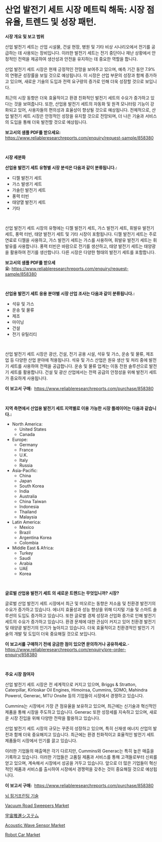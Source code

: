 <p><h1>산업 발전기 세트 시장 메트릭 해독: 시장 점유율, 트렌드 및 성장 패턴.</h1></p><p><strong>시장 개요 및 보고 범위</strong></p>
<p><p>산업 발전기 세트는 산업 시설물, 건설 현장, 병원 및 기타 비상 시나리오에서 전기를 공급하는 데 사용되는 장비입니다. 이러한 발전기 세트는 전기 중단이나 재난 상황에서 안정적인 전력을 제공하여 생산성과 안전을 유지하는 데 중요한 역할을 합니다. </p><p>산업 발전기 세트 시장은 현재 긍정적인 전망을 보여주고 있으며, 예측 기간 동안 7.9%의 연평균 성장률을 보일 것으로 예상됩니다. 이 시장은 산업 부문의 성장과 함께 증가하고 있으며, 새로운 기술의 도입과 전력 요구량의 증가로 인해 더욱 성장할 것으로 보입니다.</p><p>최근의 시장 동향은 더욱 효율적이고 환경 친화적인 발전기 세트의 수요가 증가하고 있다는 것을 보여줍니다. 또한, 산업용 발전기 세트의 자동화 및 원격 모니터링 기능이 강화되고 있어, 사용자들의 편의성과 효율성이 향상될 것으로 예상됩니다. 전체적으로, 산업 발전기 세트 시장은 안정적인 성장을 유지할 것으로 전망되며, 더 나은 기술과 서비스의 도입을 통해 더욱 발전할 것으로 예상됩니다.</p></p>
<p><strong>보고서의 샘플 PDF를 받으세요:</strong> <a href="https://www.reliableresearchreports.com/enquiry/request-sample/858380">https://www.reliableresearchreports.com/enquiry/request-sample/858380</a></p>
<p>&nbsp;</p>
<p><strong>시장 세분화</strong></p>
<p><strong>산업용 발전기 세트 유형별 시장 분석은 다음과 같이 분류됩니다.:</strong></p>
<p><ul><li>디젤 발전기 세트</li><li>가스 발생기 세트</li><li>가솔린 발전기 세트</li><li>풍력 터빈</li><li>태양열 발전기 세트</li><li>기타</li></ul></p>
<p>&nbsp;</p>
<p><p>산업 발전기 세트 시장의 유형에는 디젤 발전기 세트, 가스 발전기 세트, 휘발유 발전기 세트, 풍력 터빈, 태양 발전기 세트 및 기타 시장이 포함됩니다. 디젤 발전기 세트는 주로 연료로 디젤을 사용하고, 가스 발전기 세트는 가스를 사용하며, 휘발유 발전기 세트는 휘발유를 사용합니다. 풍력 터빈은 바람으로 전기를 생산하고, 태양 발전기 세트는 태양광을 활용하여 전기를 생산합니다. 다른 시장은 다양한 형태의 발전기 세트를 포함합니다.</p></p>
<p><strong>보고서의 샘플 PDF를 받으세요:</strong>&nbsp;<a href="https://www.reliableresearchreports.com/enquiry/request-sample/858380">https://www.reliableresearchreports.com/enquiry/request-sample/858380</a></p>
<p>&nbsp;</p>
<p><strong> 산업용 발전기 세트 응용 분야별 시장 산업 조사는 다음과 같이 분류됩니다.:</strong></p>
<p><ul><li>석유 및 가스</li><li>운송 및 물류</li><li>제조</li><li>마이닝</li><li>건설</li><li>전기 유틸리티</li></ul></p>
<p>&nbsp;</p>
<p><p>산업 발전기 세트 시장은 광산, 건설, 전기 공용 시설, 석유 및 가스, 운송 및 물류, 제조업 등 다양한 산업 분야에 적용됩니다. 석유 및 가스 산업은 원유 생산 및 처리 중에 발전기 세트를 사용하여 전력을 공급합니다. 운송 및 물류 업계는 이동 전원 솔루션으로 발전기 세트를 활용합니다. 건설 및 광산 산업에서는 전력 공급의 안정성을 위해 발전기 세트가 중요하게 사용됩니다.</p></p>
<p><strong>이 보고서 구매:</strong>&nbsp; <a href="https://www.reliableresearchreports.com/purchase/858380">https://www.reliableresearchreports.com/purchase/858380</a></p>
<p>&nbsp;</p>
<p><strong>지역 측면에서 산업용 발전기 세트 지역별로 이용 가능한 시장 플레이어는 다음과 같습니다.:</strong></p>
<p><ul>
    <li>
        North America:
        <ul>
            <li>United States</li>
            <li>Canada</li>
        </ul>
    </li>
    <li>
        Europe:
        <ul>
            <li>Germany</li>
            <li>France</li>
            <li>U.K.</li>
            <li>Italy</li>
            <li>Russia</li>
        </ul>
    </li>
    <li>
        Asia-Pacific:
        <ul>
            <li>China</li>
            <li>Japan</li>
            <li>South Korea</li>
            <li>India</li>
            <li>Australia</li>
            <li>China Taiwan</li>
            <li>Indonesia</li>
            <li>Thailand</li>
            <li>Malaysia</li>
        </ul>
    </li>
    <li>
        Latin America:
        <ul>
            <li>Mexico</li>
            <li>Brazil</li>
            <li>Argentina Korea</li>
            <li>Colombia</li>
        </ul>
    </li>
    <li>
        Middle East & Africa:
        <ul>
            <li>Turkey</li>
            <li>Saudi</li>
            <li>Arabia</li>
            <li>UAE</li>
            <li>Korea</li>
        </ul>
    </li>
    </ul></p>
<p>&nbsp;</p>
<p><strong>글로벌 산업용 발전기 세트 의 새로운 트렌드는 무엇입니까? 시장?</strong></p>
<p><p>글로벌 산업 발전기 세트 시장에서 최근 및 떠오르는 동향은 저소음 및 친환경 발전기의 수요가 증가하고 있습니다. 에너지 효율성과 성능 향상을 위해 디지털 기술 및 스마트 솔루션의 도입도 증가하고 있습니다. 또한 글로벌 경제 성장과 산업화 증가로 인해 발전기 세트의 수요가 증가하고 있습니다. 환경 문제에 대한 관심이 커지고 있어 친환경 발전기 및 태양광 발전기의 인기가 높아지고 있습니다. 더욱 효율적이고 친환경적인 발전기 기술의 개발 및 도입이 더욱 중요해질 것으로 보입니다.</p></p>
<p><strong>이 보고서를 구매하기 전에 궁금한 점이 있으면 문의하거나 공유하세요.</strong>- <a href="https://www.reliableresearchreports.com/enquiry/pre-order-enquiry/858380">https://www.reliableresearchreports.com/enquiry/pre-order-enquiry/858380</a></p>
<p>&nbsp;</p>
<p><strong>주요 시장 참여자</strong></p>
<p><p>산업 발전기 세트 시장은 전 세계적으로 커지고 있으며, Briggs & Stratton, Caterpillar, Kirloskar Oil Engines, Himoinsa, Cummins, SDMO, Mahindra Powerol, Generac, MTU Onsite 등의 기업들이 시장에서 경쟁하고 있습니다.</p><p>Cummins는 시장에서 가장 큰 점유율을 보유하고 있으며, 최근에는 신기술과 혁신적인 제품을 통해 시장을 주도하고 있습니다. Generac 또한 성장세를 지속하고 있으며, 새로운 시장 진입을 위해 다양한 전략을 활용하고 있습니다.</p><p>산업 발전기 세트 시장의 규모는 꾸준히 성장하고 있으며, 특히 신재생 에너지 산업의 발전과 함께 더욱 중요해지고 있습니다. 최근에는 환경 친화적이고 효율적인 발전기 세트 제품들이 시장에서 인기를 끌고 있습니다.</p><p>이러한 기업들의 매출액은 각기 다르지만, Cummins와 Generac는 특히 높은 매출을 기록하고 있습니다. 이러한 기업들은 고품질 제품과 서비스를 통해 고객들로부터 신뢰를 얻고 있으며, 계속해서 시장에서 성공을 거두고 있습니다. 앞으로 더 많은 기업들이 혁신적인 제품과 서비스를 출시하여 시장에서 경쟁력을 갖추는 것이 중요해질 것으로 예상됩니다.</p></p>
<p><strong>이 보고서 구매:</strong>&nbsp;&nbsp;<a href="https://www.reliableresearchreports.com/purchase/858380">https://www.reliableresearchreports.com/purchase/858380</a></p>
<p><p><a href="https://github.com/ZacharyScthmitt4465/Market-Research-Report-List-1/blob/main/18427889762.md">뇌 핑거프린팅 기술</a></p><p><a href="https://view.publitas.com/reportprime-1/vacuum-road-sweepers-market-size-evaluating-its-market-trends-growth-and-projections-2024-2031/">Vacuum Road Sweepers Market</a></p><p><a href="https://github.com/ycmtqqhvk3273/Market-Research-Report-List-1/blob/main/782286310586.md">宇宙推進システム</a></p><p><a href="https://github.com/brentleyjimmiealvaradoz4l1rea/Market-Research-Report-List-1/blob/main/acoustic-wave-sensor-market.md">Acoustic Wave Sensor Market</a></p><p><a href="https://issuu.com/reportprime-2/docs/robot-car-market-size-2030.pptx">Robot Car Market</a></p></p>
